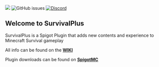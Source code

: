 ![](https://i.imgur.com/QoigTvL.png)
![GitHub issues](https://img.shields.io/github/issues/Pixelated-Studios/SurvivalPlus.svg)
[![Discord](https://img.shields.io/discord/425192525091831808.svg)](https://discord.gg/qGdfTFQzW8)

## Welcome to SurvivalPlus
SurvivalPlus is a Spigot Plugin that adds new contents and experience to Minecraft Survival gameplay

All info can be found on the [**WIKI**](https://github.com/Pixelated-Studios/SurvivalPlus/wiki)

Plugin downloads can be found on [**SpigotMC**](https://www.spigotmc.org/resources/survival-plus-recoded-making-survival-fun-again.67351/)
